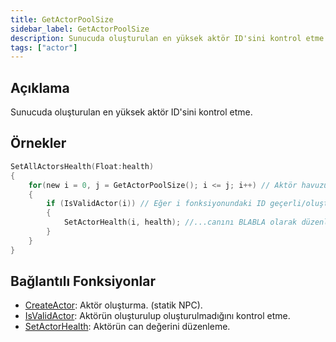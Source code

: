 ```yaml
---
title: GetActorPoolSize
sidebar_label: GetActorPoolSize
description: Sunucuda oluşturulan en yüksek aktör ID'sini kontrol etme.
tags: ["actor"]
---
```


<VersionWarnTR version='SA-MP 0.3.7' />

## Açıklama

Sunucuda oluşturulan en yüksek aktör ID'sini kontrol etme.

## Örnekler

```c
SetAllActorsHealth(Float:health)
{
    for(new i = 0, j = GetActorPoolSize(); i <= j; i++) // Aktör havuzunu oluşturduk. J fonksiyonunu oluşturulmuş en yüksek ID'ye sahip aktöre eşitledik ve döngümüzü oluşturduk.
    {
        if (IsValidActor(i)) // Eğer i fonksiyonundaki ID geçerli/oluşturulmuş bir aktörse...
        {
            SetActorHealth(i, health); //...canını BLABLA olarak düzenledik.
        }
    }
}
```

## Bağlantılı Fonksiyonlar

- [CreateActor](CreateActor): Aktör oluşturma. (statik NPC).
- [IsValidActor](IsValidActor): Aktörün oluşturulup oluşturulmadığını kontrol etme.
- [SetActorHealth](SetActorHealth): Aktörün can değerini düzenleme.

